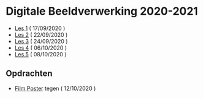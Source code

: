 # Digitale Beeldverwerking 2020-2021

- [Les 1](https://github.com/Goldflow/photoshop-courses/tree/master/les1) ( 17/09/2020 )
- [Les 2](https://github.com/Goldflow/photoshop-courses/tree/master/les2) ( 22/09/2020 )
- [Les 3](https://github.com/Goldflow/photoshop-courses/tree/master/les3) ( 24/09/2020 )
- [Les 4](https://github.com/Goldflow/photoshop-courses/tree/master/les4) ( 06/10/2020 )
- [Les 5](https://github.com/Goldflow/photoshop-courses/tree/master/les5) ( 08/10/2020 )

## Opdrachten

- [Film Poster](https://github.com/Goldflow/photoshop-courses/tree/master/film-poster) tegen ( 12/10/2020 )
